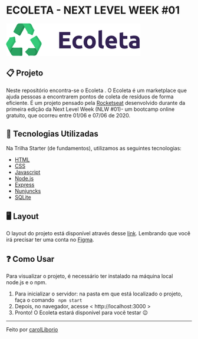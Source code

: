 # ECOLETA - NEXT LEVEL WEEK #01

![Logotipo Ecoleta](/public/assets/icones/logo.svg)  
  
  



 ##    📋        **Projeto**

  Neste repositório encontra-se o Ecoleta . 
  O Ecoleta é um marketplace que ajuda pessoas a encontrarem pontos de coleta de resíduos de forma eficiente.
  É um projeto pensado pela [Rocketseat](https://github.com/Rocketseat) desenvolvido durante da primeira edição da Next Level Week (NLW #01)- um bootcamp online gratuito, que ocorreu entre 01/06 e 07/06 de 2020. 
 

##       🧰       **Tecnologias Utilizadas**
   
   Na Trilha Starter (de fundamentos), utilizamos as seguintes tecnologias:
   * [HTML](https://www.w3schools.com/html/)
   * [CSS](https://www.w3schools.com/css/)
   * [Javascript](https://www.ecma-international.org/ecma-262/)
   * [Node.js](https://nodejs.org/en/)
   * [Express](https://expressjs.com/pt-br/)
   * [Nunjuncks](https://mozilla.github.io/nunjucks/)
   * [SQLite](https://www.sqlite.org/index.html)
   

##       🖥️    **Layout**
   
   O layout do projeto está disponível através desse [link](https://www.figma.com/file/Byw4X5etg8VCmezueyhzkC/Ecoleta-(Starter)?node-id=136%3A546). Lembrando que você irá precisar ter uma conta no [Figma](https://www.figma.com).
   
    
##       ❓    **Como Usar**

  Para visualizar o projeto, é necessário ter instalado na máquina local node.js e o npm.
  1. Para inicializar o servidor: na pasta em que está localizado o projeto, faça o comando ` npm start`
  2. Depois, no navegador, acesse < http://localhost:3000 > 
  3. Pronto! O Ecoleta estará disponível para vocẽ testar  😉
   
 --------------------------------------------------------------------------------------------------
 Feito  por  [carolLiborio](https://www.linkedin.com/in/carolinaliborio/)
   
